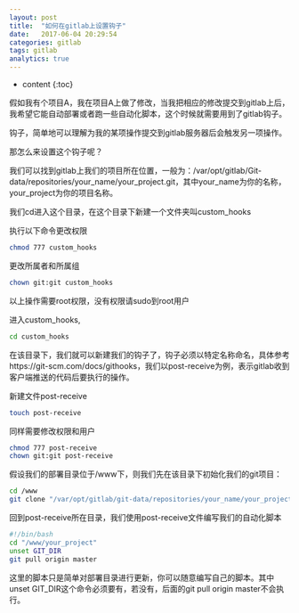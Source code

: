 ```yaml
---
layout: post
title:  "如何在gitlab上设置钩子"
date:   2017-06-04 20:29:54
categories: gitlab
tags: gitlab
analytics: true
---
```


* content
{:toc}

假如我有个项目A，我在项目A上做了修改，当我把相应的修改提交到gitlab上后，我希望它能自动部署或者跑一些自动化脚本，这个时候就需要用到了gitlab钩子。

钩子，简单地可以理解为我的某项操作提交到gitlab服务器后会触发另一项操作。

那怎么来设置这个钩子呢？

我们可以找到gitlab上我们的项目所在位置，一般为：/var/opt/gitlab/Git-data/repositories/your_name/your_project.git，其中your_name为你的名称，your_project为你的项目名称。

我们cd进入这个目录，在这个目录下新建一个文件夹叫custom_hooks

执行以下命令更改权限

```bash
chmod 777 custom_hooks
```

更改所属者和所属组

```bash
chown git:git custom_hooks
```

以上操作需要root权限，没有权限请sudo到root用户

进入custom_hooks,

```bash
cd custom_hooks
```

在该目录下，我们就可以新建我们的钩子了，钩子必须以特定名称命名，具体参考https://git-scm.com/docs/githooks，我们以post-receive为例，表示gitlab收到客户端推送的代码后要执行的操作。

新建文件post-receive

```bash
touch post-receive
```

同样需要修改权限和用户

```bash
chmod 777 post-receive
chown git:git post-receive
```

假设我们的部署目录位于/www下，则我们先在该目录下初始化我们的git项目：

```bash
cd /www
git clone "/var/opt/gitlab/git-data/repositories/your_name/your_project.git"
```

回到post-receive所在目录，我们使用post-receive文件编写我们的自动化脚本

```bash
#!/bin/bash
cd "/www/your_project"
unset GIT_DIR
git pull origin master
```

这里的脚本只是简单对部署目录进行更新，你可以随意编写自己的脚本。其中unset GIT_DIR这个命令必须要有，若没有，后面的git pull origin master不会执行。